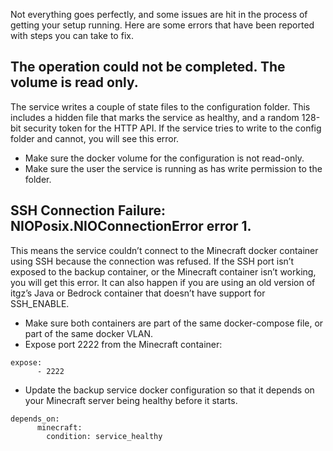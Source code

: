 Not everything goes perfectly, and some issues are hit in the process of getting your setup running. Here are some errors that have been reported with steps you can take to fix.

## The operation could not be completed. The volume is read only.

The service writes a couple of state files to the configuration folder. This includes a hidden file that marks the service as healthy, and a random 128-bit security token for the HTTP API. If the service tries to write to the config folder and cannot, you will see this error.

* Make sure the docker volume for the configuration is not read-only.
* Make sure the user the service is running as has write permission to the folder.

## SSH Connection Failure: NIOPosix.NIOConnectionError error 1.

This means the service couldn’t connect to the Minecraft docker container using SSH because the connection was refused. If the SSH port isn’t exposed to the backup container, or the Minecraft container isn’t working, you will get this error. It can also happen if you are using an old version of itgz’s Java or Bedrock container that doesn’t have support for SSH_ENABLE.

* Make sure both containers are part of the same docker-compose file, or part of the same docker VLAN.
* Expose port 2222 from the Minecraft container:

```
expose:
      - 2222
```

* Update the backup service docker configuration so that it depends on your Minecraft server being healthy before it starts.

```
depends_on:
      minecraft:
        condition: service_healthy
```

